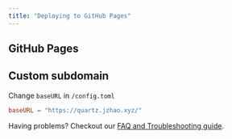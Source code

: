 ```yaml
---
title: "Deploying to GitHub Pages"
---
```


## GitHub Pages

## Custom subdomain
Change `baseURL` in `/config.toml`

```toml
baseURL = "https://quartz.jzhao.xyz/"
```

Having problems? Checkout our [FAQ and Troubleshooting guide](notes/troubleshooting.md).